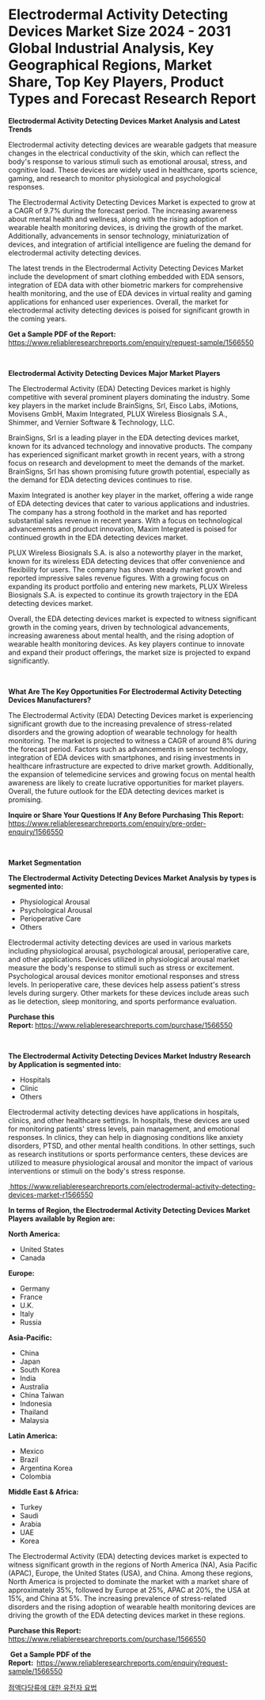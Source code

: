 <p><h1>Electrodermal Activity Detecting Devices Market Size 2024 - 2031 Global Industrial Analysis, Key Geographical Regions, Market Share, Top Key Players, Product Types and Forecast Research Report</h1></p><p><strong>Electrodermal Activity Detecting Devices Market Analysis and Latest Trends</strong></p>
<p><p>Electrodermal activity detecting devices are wearable gadgets that measure changes in the electrical conductivity of the skin, which can reflect the body's response to various stimuli such as emotional arousal, stress, and cognitive load. These devices are widely used in healthcare, sports science, gaming, and research to monitor physiological and psychological responses.</p><p>The Electrodermal Activity Detecting Devices Market is expected to grow at a CAGR of 9.7% during the forecast period. The increasing awareness about mental health and wellness, along with the rising adoption of wearable health monitoring devices, is driving the growth of the market. Additionally, advancements in sensor technology, miniaturization of devices, and integration of artificial intelligence are fueling the demand for electrodermal activity detecting devices.</p><p>The latest trends in the Electrodermal Activity Detecting Devices Market include the development of smart clothing embedded with EDA sensors, integration of EDA data with other biometric markers for comprehensive health monitoring, and the use of EDA devices in virtual reality and gaming applications for enhanced user experiences. Overall, the market for electrodermal activity detecting devices is poised for significant growth in the coming years.</p></p>
<p><strong>Get a Sample PDF of the Report:&nbsp;</strong> <a href="https://www.reliableresearchreports.com/enquiry/request-sample/1566550">https://www.reliableresearchreports.com/enquiry/request-sample/1566550</a></p>
<p>&nbsp;</p>
<p><strong>Electrodermal Activity Detecting Devices Major Market Players</strong></p>
<p><p>The Electrodermal Activity (EDA) Detecting Devices market is highly competitive with several prominent players dominating the industry. Some key players in the market include BrainSigns, Srl, Eisco Labs, iMotions, Movisens GmbH, Maxim Integrated, PLUX Wireless Biosignals S.A., Shimmer, and Vernier Software & Technology, LLC.</p><p>BrainSigns, Srl is a leading player in the EDA detecting devices market, known for its advanced technology and innovative products. The company has experienced significant market growth in recent years, with a strong focus on research and development to meet the demands of the market. BrainSigns, Srl has shown promising future growth potential, especially as the demand for EDA detecting devices continues to rise.</p><p>Maxim Integrated is another key player in the market, offering a wide range of EDA detecting devices that cater to various applications and industries. The company has a strong foothold in the market and has reported substantial sales revenue in recent years. With a focus on technological advancements and product innovation, Maxim Integrated is poised for continued growth in the EDA detecting devices market.</p><p>PLUX Wireless Biosignals S.A. is also a noteworthy player in the market, known for its wireless EDA detecting devices that offer convenience and flexibility for users. The company has shown steady market growth and reported impressive sales revenue figures. With a growing focus on expanding its product portfolio and entering new markets, PLUX Wireless Biosignals S.A. is expected to continue its growth trajectory in the EDA detecting devices market.</p><p>Overall, the EDA detecting devices market is expected to witness significant growth in the coming years, driven by technological advancements, increasing awareness about mental health, and the rising adoption of wearable health monitoring devices. As key players continue to innovate and expand their product offerings, the market size is projected to expand significantly.</p></p>
<p>&nbsp;</p>
<p><strong>What Are The Key Opportunities For Electrodermal Activity Detecting Devices Manufacturers?</strong></p>
<p><p>The Electrodermal Activity (EDA) Detecting Devices market is experiencing significant growth due to the increasing prevalence of stress-related disorders and the growing adoption of wearable technology for health monitoring. The market is projected to witness a CAGR of around 8% during the forecast period. Factors such as advancements in sensor technology, integration of EDA devices with smartphones, and rising investments in healthcare infrastructure are expected to drive market growth. Additionally, the expansion of telemedicine services and growing focus on mental health awareness are likely to create lucrative opportunities for market players. Overall, the future outlook for the EDA detecting devices market is promising.</p></p>
<p><strong>Inquire or Share Your Questions If Any Before Purchasing This Report:</strong> <a href="https://www.reliableresearchreports.com/enquiry/pre-order-enquiry/1566550">https://www.reliableresearchreports.com/enquiry/pre-order-enquiry/1566550</a></p>
<p>&nbsp;</p>
<p><strong>Market Segmentation</strong></p>
<p><strong>The Electrodermal Activity Detecting Devices Market Analysis by types is segmented into:</strong></p>
<p><ul><li>Physiological Arousal</li><li>Psychological Arousal</li><li>Perioperative Care</li><li>Others</li></ul></p>
<p><p>Electrodermal activity detecting devices are used in various markets including physiological arousal, psychological arousal, perioperative care, and other applications. Devices utilized in physiological arousal market measure the body's response to stimuli such as stress or excitement. Psychological arousal devices monitor emotional responses and stress levels. In perioperative care, these devices help assess patient's stress levels during surgery. Other markets for these devices include areas such as lie detection, sleep monitoring, and sports performance evaluation.</p></p>
<p><strong>Purchase this Report:&nbsp;</strong><a href="https://www.reliableresearchreports.com/purchase/1566550">https://www.reliableresearchreports.com/purchase/1566550</a></p>
<p>&nbsp;</p>
<p><strong>The Electrodermal Activity Detecting Devices Market Industry Research by Application is segmented into:</strong></p>
<p><ul><li>Hospitals</li><li>Clinic</li><li>Others</li></ul></p>
<p><p>Electrodermal activity detecting devices have applications in hospitals, clinics, and other healthcare settings. In hospitals, these devices are used for monitoring patients' stress levels, pain management, and emotional responses. In clinics, they can help in diagnosing conditions like anxiety disorders, PTSD, and other mental health conditions. In other settings, such as research institutions or sports performance centers, these devices are utilized to measure physiological arousal and monitor the impact of various interventions or stimuli on the body's stress response.</p></p>
<p><a href="https://www.reliableresearchreports.com/electrodermal-activity-detecting-devices-market-r1566550">&nbsp;https://www.reliableresearchreports.com/electrodermal-activity-detecting-devices-market-r1566550</a></p>
<p><strong>In terms of Region, the Electrodermal Activity Detecting Devices Market Players available by Region are:</strong></p>
<p>
    <p> <strong> North America: </strong>
        <ul>
            <li>United States</li>
            <li>Canada</li>
        </ul>
        </p> 
    <p> <strong> Europe: </strong>
        <ul>
            <li>Germany</li>
            <li>France</li>
            <li>U.K.</li>
            <li>Italy</li>
            <li>Russia</li>
        </ul>
        </p> 
    <p> <strong> Asia-Pacific: </strong>
        <ul>
            <li>China</li>
            <li>Japan</li>
            <li>South Korea</li>
            <li>India</li>
            <li>Australia</li>
            <li>China Taiwan</li>
            <li>Indonesia</li>
            <li>Thailand</li>
            <li>Malaysia</li>
        </ul>
        </p> 
    <p> <strong> Latin America: </strong>
        <ul>
            <li>Mexico</li>
            <li>Brazil</li>
            <li>Argentina Korea</li>
            <li>Colombia</li>
        </ul>
        </p> 
    <p> <strong> Middle East & Africa: </strong>
        <ul>
            <li>Turkey</li>
            <li>Saudi</li>
            <li>Arabia</li>
            <li>UAE</li>
            <li>Korea</li>
        </ul>
    </p>
    </p>
<p><p>The Electrodermal Activity (EDA) detecting devices market is expected to witness significant growth in the regions of North America (NA), Asia Pacific (APAC), Europe, the United States (USA), and China. Among these regions, North America is projected to dominate the market with a market share of approximately 35%, followed by Europe at 25%, APAC at 20%, the USA at 15%, and China at 5%. The increasing prevalence of stress-related disorders and the rising adoption of wearable health monitoring devices are driving the growth of the EDA detecting devices market in these regions.</p></p>
<p><strong>Purchase this Report: </strong><a href="https://www.reliableresearchreports.com/purchase/1566550">https://www.reliableresearchreports.com/purchase/1566550</a></p>
<p>&nbsp;<strong>Get a Sample PDF of the Report:&nbsp;&nbsp;</strong><a href="https://www.reliableresearchreports.com/enquiry/request-sample/1566550">https://www.reliableresearchreports.com/enquiry/request-sample/1566550</a></p>
<p><strong></strong></p>
<p><p><a href="https://github.com/TrevorKruvalis5678/Market-Research-Report-List-2/blob/main/969834483806.md">점액다당류에 대한 유전자 요법</a></p></p>